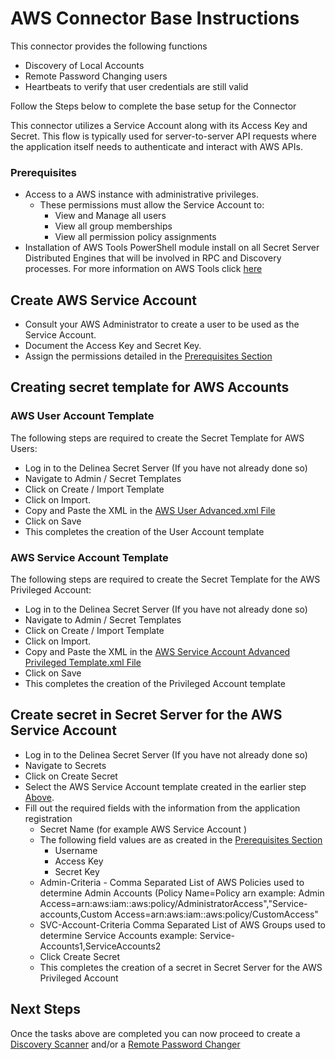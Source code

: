  # AWS Connector Base Instructions

This connector provides the following functions  

- Discovery of Local Accounts
- Remote Password Changing users
- Heartbeats to verify that user credentials are still valid

Follow the Steps below to complete the base setup for the Connector

This connector utilizes a Service Account along with its Access Key and Secret. This flow is typically used for server-to-server API requests where the application itself needs to authenticate and interact with AWS APIs.
​
### Prerequisites

- Access to a AWS instance with administrative privileges.
  - These permissions must allow the Service Account to:
    - View and Manage all users
    - View all group memberships
    - View all permission policy assignments 
- Installation of AWS Tools PowerShell module install on all Secret Server Distributed Engines that will be involved in RPC and Discovery processes.  For more information on AWS Tools click [here](https://www.powershellgallery.com/packages/AWS.Tools.IdentityManagement/)

## Create AWS Service Account
- Consult your AWS Administrator to create a user to be used as the Service Account.
- Document the Access Key and Secret Key.  
- Assign the permissions detailed in the [Prerequisites Section](#prerequisites)


## Creating secret template for AWS Accounts 

### AWS User Account Template

The following steps are required to create the Secret Template for AWS Users:

- Log in to the Delinea Secret Server (If you have not already done so)
- Navigate to Admin / Secret Templates
- Click on Create / Import Template
- Click on Import.
- Copy and Paste the XML in the [AWS User Advanced.xml File](./Templates/AWS%20User%20Advanced%20Template.xml)
- Click on Save
- This completes the creation of the User Account template

### AWS Service Account Template

The following steps are required to create the Secret Template for the AWS Privileged Account:

- Log in to the Delinea Secret Server (If you have not already done so)
- Navigate to Admin / Secret Templates
- Click on Create / Import Template
- Click on Import.
- Copy and Paste the XML in the [AWS Service Account Advanced Privileged Template.xml File](./Templates/AWS%20Service%20Account%20Advanced%20Template.xml)
- Click on Save
- This completes the creation of the Privileged Account template


## Create secret in Secret Server for the AWS Service Account
 
- Log in to the Delinea Secret Server (If you have not already done so)
- Navigate to Secrets
- Click on Create Secret
- Select the AWS Service Account template created in the earlier step [Above](#aws-service-account-template).
- Fill out the required fields with the information from the application registration
    - Secret Name (for example AWS Service Account )
    - The following field values are as created in the [Prerequisites Section](#prerequisites)
      - Username 
      - Access Key
      - Secret Key
  - Admin-Criteria  - Comma Separated List of AWS Policies used to determine Admin Accounts (Policy Name=Policy arn
      example: Admin Access=arn:aws:iam::aws:policy/AdministratorAccess","Service-accounts,Custom Access=arn:aws:iam::aws:policy/CustomAccess" 
  - SVC-Account-Criteria Comma Separated List of AWS Groups used to determine Service Accounts 
        example:  Service-Accounts1,ServiceAccounts2
  - Click Create Secret
  - This completes the creation of a secret in Secret Server for the AWS Privileged Account

## Next Steps

Once the tasks above are completed you can now proceed to create a [Discovery Scanner](./Discovery/readme.md) and/or a [Remote Password Changer](./Remote%20Password%20Changer/readme.md)
